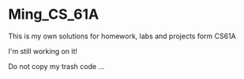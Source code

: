 # Ming_CS_61A
This is my own solutions for homework, labs and projects form CS61A

I'm still working on it!

Do not copy my trash code ...
